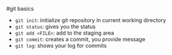 #git basics

- `git init`: initialize git repository in current working directory
- `git status`: gives you the status
- `git add <FILE>`: add <FILE> to the staging area
- `git commit`: creates a commit, you provide message
- `git log`: shows your log for commits
